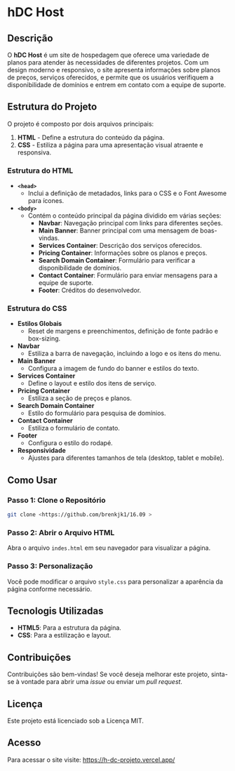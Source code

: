 # hDC Host

## Descrição

O **hDC Host** é um site de hospedagem que oferece uma variedade de planos para atender às necessidades de diferentes projetos. Com um design moderno e responsivo, o site apresenta informações sobre planos de preços, serviços oferecidos, e permite que os usuários verifiquem a disponibilidade de domínios e entrem em contato com a equipe de suporte.

## Estrutura do Projeto

O projeto é composto por dois arquivos principais:

1. **HTML** - Define a estrutura do conteúdo da página.
2. **CSS** - Estiliza a página para uma apresentação visual atraente e responsiva.

### Estrutura do HTML

- **`<head>`**
  - Inclui a definição de metadados, links para o CSS e o Font Awesome para ícones.
- **`<body>`**
  - Contém o conteúdo principal da página dividido em várias seções:
    - **Navbar**: Navegação principal com links para diferentes seções.
    - **Main Banner**: Banner principal com uma mensagem de boas-vindas.
    - **Services Container**: Descrição dos serviços oferecidos.
    - **Pricing Container**: Informações sobre os planos e preços.
    - **Search Domain Container**: Formulário para verificar a disponibilidade de domínios.
    - **Contact Container**: Formulário para enviar mensagens para a equipe de suporte.
    - **Footer**: Créditos do desenvolvedor.

### Estrutura do CSS

- **Estilos Globais**
  - Reset de margens e preenchimentos, definição de fonte padrão e box-sizing.
- **Navbar**
  - Estiliza a barra de navegação, incluindo a logo e os itens do menu.
- **Main Banner**
  - Configura a imagem de fundo do banner e estilos do texto.
- **Services Container**
  - Define o layout e estilo dos itens de serviço.
- **Pricing Container**
  - Estiliza a seção de preços e planos.
- **Search Domain Container**
  - Estilo do formulário para pesquisa de domínios.
- **Contact Container**
  - Estiliza o formulário de contato.
- **Footer**
  - Configura o estilo do rodapé.
- **Responsividade**
  - Ajustes para diferentes tamanhos de tela (desktop, tablet e mobile).

## Como Usar

### Passo 1: Clone o Repositório
   ```bash
   git clone <https://github.com/brenkjk1/16.09 >
   ```

   ### Passo 2: Abrir o Arquivo HTML
Abra o arquivo `indes.html` em seu navegador para visualizar a página.

### Passo 3: Personalização
Você pode modificar o arquivo `style.css` para personalizar a aparência da página conforme necessário.

## Tecnologis Utilizadas
- **HTML5**: Para a estrutura da página.
- **CSS**: Para a estilização e layout.

## Contribuições
Contribuições são bem-vindas! Se você deseja melhorar este projeto, sinta-se à vontade para abrir uma *issue* ou enviar um *pull request*.

## Licença
Este projeto está licenciado sob a Licença MIT.

## Acesso 
Para acessar o site visite: https://h-dc-projeto.vercel.app/